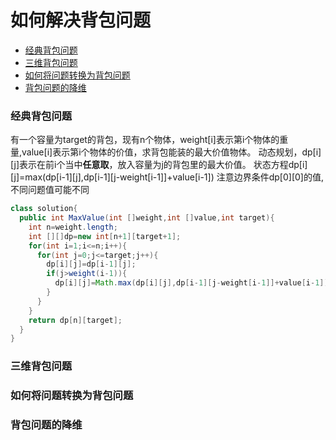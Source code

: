# 如何解决背包问题

- [经典背包问题](#经典)
- [三维背包问题](#三维)
- [如何将问题转换为背包问题](#转换)
- [背包问题的降维](#降维) 

### <a name='经典'>经典背包问题</a>
  有一个容量为target的背包，现有n个物体，weight[i]表示第i个物体的重量,value[i]表示第i个物体的价值，求背包能装的最大价值物体。
  动态规划，dp[i][j]表示在前i个当中**任意取**，放入容量为j的背包里的最大价值。
  状态方程dp[i][j]=max(dp[i-1][j],dp[i-1][j-weight[i-1]]+value[i-1])
  注意边界条件dp[0][0]的值,不同问题值可能不同
```java
class solution{
  public int MaxValue(int []weight,int []value,int target){
    int n=weight.length;
    int [][]dp=new int[n+1][target+1];
    for(int i=1;i<=n;i++){
      for(int j=0;j<=target;j++){
        dp[i][j]=dp[i-1][j];
        if(j>weight(i-1)){
          dp[i][j]=Math.max(dp[i][j],dp[i-1][j-weight[i-1]]+value[i-1]);
        }
      }
    }
    return dp[n][target];
  }
}
```

### <a name='三维'>三维背包问题</a>

### <a name='转换'>如何将问题转换为背包问题</a>

### <a name='降维'>背包问题的降维</a>

